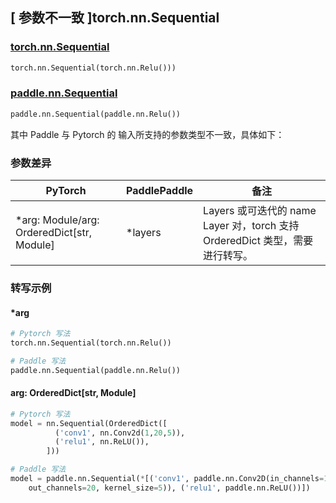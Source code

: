 ## [ 参数不一致 ]torch.nn.Sequential
### [torch.nn.Sequential](https://pytorch.org/docs/stable/generated/torch.nn.Sequential.html#sequential)

```python
torch.nn.Sequential(torch.nn.Relu()))
```

### [paddle.nn.Sequential](https://www.paddlepaddle.org.cn/documentation/docs/zh/api/paddle/nn/Sequential_cn.html#sequential)

```python
paddle.nn.Sequential(paddle.nn.Relu())
```

其中 Paddle 与 Pytorch 的 输入所支持的参数类型不一致，具体如下：
### 参数差异
| PyTorch       | PaddlePaddle | 备注                                                   |
| ------------- | ------------ | ------------------------------------------------------ |
| *arg: Module/arg: OrderedDict[str, Module]       | *layers     |  Layers 或可迭代的 name Layer 对，torch 支持 OrderedDict 类型，需要进行转写。  |

### 转写示例
#### *arg
```python
# Pytorch 写法
torch.nn.Sequential(torch.nn.Relu())

# Paddle 写法
paddle.nn.Sequential(paddle.nn.Relu())
```
#### arg: OrderedDict[str, Module]
```python
# Pytorch 写法
model = nn.Sequential(OrderedDict([
          ('conv1', nn.Conv2d(1,20,5)),
          ('relu1', nn.ReLU()),
        ]))

# Paddle 写法
model = paddle.nn.Sequential(*[('conv1', paddle.nn.Conv2D(in_channels=1,
    out_channels=20, kernel_size=5)), ('relu1', paddle.nn.ReLU())])
```
